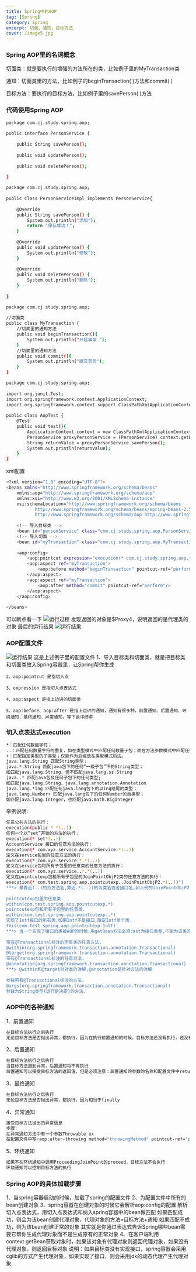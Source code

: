 ```yaml
---
title: Spring中的AOP
tag: [Spring]
category: Spring
excerpt: 切面、通知，目标方法
cover: /image5.jpg
---
```

### Spring AOP里的名词概念
切面类：就是要执行的增强的方法所在的类，比如例子里的MyTransaction类

通知：切面类里的方法，比如例子的beginTransaction( )方法和commit( )

目标方法：要执行的目标方法，比如例子里的savePerson( )方法

### 代码使用Spring AOP
```bash
package com.cj.study.spring.aop;
 
public interface PersonService {
	
	public String savePerson();
	
	public void updatePerson();
	
	public void deletePerson();
	
}
```
```bash
package com.cj.study.spring.aop;
 
public class PersonServiceImpl implements PersonService{
 
	@Override
	public String savePerson() {
		System.out.println("添加");
		return "保存成功！";
	}
 
	@Override
	public void updatePerson() {
		System.out.println("修改");
	}
 
	@Override
	public void deletePerson() {
		System.out.println("删除");
	}
 
}
```
```bash
package com.cj.study.spring.aop;
 
//切面类
public class MyTransaction {
	//切面里的通知方法
	public void beginTransaction(){
		System.out.println("开启事务 ");
	}
	//切面里的通知方法
	public void commit(){
		System.out.println("提交事务");
	}
}
```
```bash
package com.cj.study.spring.aop;
 
import org.junit.Test;
import org.springframework.context.ApplicationContext;
import org.springframework.context.support.ClassPathXmlApplicationContext;
 
public class AopTest {
	@Test
	public void test(){
		ApplicationContext context = new ClassPathXmlApplicationContext("com/cj/study/spring/aop/applicationContext.xml");
		PersonService proxyPersonService = (PersonService) context.getBean("personService");
		String returnValue = proxyPersonService.savePerson();
		System.out.println(returnValue);
	}
}
```
xml配置
```bash
<?xml version="1.0" encoding="UTF-8"?>
<beans xmlns="http://www.springframework.org/schema/beans"
	xmlns:aop="http://www.springframework.org/schema/aop" 
	xmlns:xsi="http://www.w3.org/2001/XMLSchema-instance"
	xsi:schemaLocation="http://www.springframework.org/schema/beans
           http://www.springframework.org/schema/beans/spring-beans-2.5.xsd
           http://www.springframework.org/schema/aop http://www.springframework.org/schema/aop/spring-aop-2.5.xsd">
 
	<!-- 导入目标类 -->   
	<bean id="personService" class="com.cj.study.spring.aop.PersonServiceImpl"></bean>
	<!-- 导入切面 -->
	<bean id="myTransaction" class="com.cj.study.spring.aop.MyTransaction"></bean>
	
	<aop:config>
		<aop:pointcut expression="execution(* com.cj.study.spring.aop.*.*(..))" id="perform"/>
		<aop:aspect ref="myTransaction">
			<aop:before method="beginTransaction" pointcut-ref="perform"/>
		</aop:aspect>
		<aop:aspect ref="myTransaction">
			<aop:after method="commit" pointcut-ref="perform"/>
		</aop:aspect>
	</aop:config>
	
</beans>
```
可以断点看一下
![运行过程](/Spring中的AOP/image1.jpg)
发现返回的对象是$Proxy4，说明返回的是代理类的对象
最后的运行结果
![运行结果](/Spring中的AOP/image2.jpg)

### AOP配置文件
![运行结果](/Spring中的AOP/image3.jpg)
这是上述例子里的配置文件
	1、导入目标类和切面类，就是把目标类和切面类放入Spring容器里，让Spring帮你生成

	2、aop:pointcut 是指切入点

	3、expression 是指切入点表达式

	4、aop:aspect 是指上边讲的切面类

	5、aop:before、aop:after 是指上边讲的通知，通知有很多种，前置通知、后置通知、环绕通知、最终通知、异常通知，等下会详细讲

### 切入点表达式execution
```bash
*：匹配任何数量字符；
..：匹配任何数量字符的重复，如在类型模式中匹配任何数量子包；而在方法参数模式中匹配任何数量参数。
+：匹配指定类型的子类型；仅能作为后缀放在类型模式后边。
java.lang.String 匹配String类型；
java.*.String 匹配java包下的任何“一级子包”下的String类型；
如匹配java.lang.String，但不匹配java.lang.ss.String
java..* 匹配java包及任何子包下的任何类型;
如匹配java.lang.String、java.lang.annotation.Annotation
java.lang.*ing 匹配任何java.lang包下的以ing结尾的类型；
java.lang.Number+ 匹配java.lang包下的任何Number的自类型；
如匹配java.lang.Integer，也匹配java.math.BigInteger
```
举例说明:
```bash
任意公共方法的执行：
execution(public * *(..))
任何一个以“set”开始的方法的执行：
execution(* set*(..))
AccountService 接口的任意方法的执行：
execution(* com.xyz.service.AccountService.*(..))
定义在service包里的任意方法的执行：
execution(* com.xyz.service.*.*(..))
定义在service包和所有子包里的任意类的任意方法的执行：
execution(* com.xyz.service..*.*(..))
定义在pointcutexp包和所有子包里的JoinPointObjP2类的任意方法的执行：
execution(* com.test.spring.aop.pointcutexp..JoinPointObjP2.*(..))")
***> 最靠近(..)的为方法名,靠近.*(..))的为类名或者接口名,如上例的JoinPointObjP2.*(..))
 
pointcutexp包里的任意类.
within(com.test.spring.aop.pointcutexp.*)
pointcutexp包和所有子包里的任意类.
within(com.test.spring.aop.pointcutexp..*)
实现了Intf接口的所有类,如果Intf不是接口,限定Intf单个类.
this(com.test.spring.aop.pointcutexp.Intf)
***> 当一个实现了接口的类被AOP的时候,用getBean方法必须cast为接口类型,不能为该类的类型.
 
带有@Transactional标注的所有类的任意方法.
@within(org.springframework.transaction.annotation.Transactional)
@target(org.springframework.transaction.annotation.Transactional)
带有@Transactional标注的任意方法.
@annotation(org.springframework.transaction.annotation.Transactional)
***> @within和@target针对类的注解,@annotation是针对方法的注解
 
参数带有@Transactional标注的方法.
@args(org.springframework.transaction.annotation.Transactional)
参数为String类型(运行是决定)的方法.
```

### AOP中的各种通知
   1、前置通知
   ```bash
   在目标方法执行之前执行
   无论目标方法是否抛出异常，都执行，因为在执行前置通知的时候，目标方法还没有执行，还没有遇到异常
   ```
   2、后置通知
   ```bash
   在目标方法执行之后执行
   当目标方法遇到异常，后置通知将不再执行
   后置通知可以接受目标方法的返回值，但是必须注意：后置通知的参数的名称和配置文件中returning="var"的值是一致的
   ```
   3、最终通知
   ```bash
   在目标方法执行之后执行
   无论目标方法是否抛出异常，都执行，因为相当于finally
   ```
   4、异常通知
   ```bash
   接受目标方法抛出的异常信息
   步骤:
   在异常通知方法中有一个参数Throwable ex
   在配置文件中写<aop:after-throwing method="throwingMethod" pointcut-ref="perform" throwing="ex"/>
   ```
   5、环绕通知
   ```bash
   如果不在环绕通知中调用ProceedingJoinPoint的proceed，目标方法不会执行
   环绕通知可以控制目标方法的执行
   ```


### Spring AOP的具体加载步骤
   1、当spring容器启动的时候，加载了spring的配置文件
   2、为配置文件中所有的bean创建对象
   3、spring容器在创建对象的时候它会解析aop:config的配置 
       	    解析切入点表达式，用切入点表达式和纳入spring容器中的bean做匹配
            如果匹配成功，则会为该bean创建代理对象，代理对象的方法=目标方法+通知
            如果匹配不成功，则为该bean创建正常的对象
	 其实就是你通过表达式告诉Spring哪些bean需要它帮你生成代理对象而不是生成原有的正常对象
   4、在客户端利用context.getBean获取对象时，如果该对象有代理对象则返回代理对象，如果没有代理对象，则返回目标对象
说明：如果目标类没有实现接口，spring容器会采用cglib的方式产生代理对象，如果实现了接口，则会采用jdk的动态代理产生代理对象
